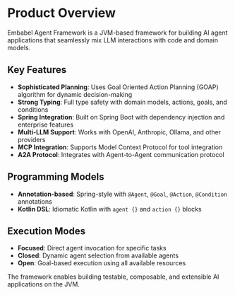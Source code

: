 # Product Overview

Embabel Agent Framework is a JVM-based framework for building AI agent applications that seamlessly mix LLM interactions with code and domain models. 

## Key Features

- **Sophisticated Planning**: Uses Goal Oriented Action Planning (GOAP) algorithm for dynamic decision-making
- **Strong Typing**: Full type safety with domain models, actions, goals, and conditions
- **Spring Integration**: Built on Spring Boot with dependency injection and enterprise features
- **Multi-LLM Support**: Works with OpenAI, Anthropic, Ollama, and other providers
- **MCP Integration**: Supports Model Context Protocol for tool integration
- **A2A Protocol**: Integrates with Agent-to-Agent communication protocol

## Programming Models

- **Annotation-based**: Spring-style with `@Agent`, `@Goal`, `@Action`, `@Condition` annotations
- **Kotlin DSL**: Idiomatic Kotlin with `agent {}` and `action {}` blocks

## Execution Modes

- **Focused**: Direct agent invocation for specific tasks
- **Closed**: Dynamic agent selection from available agents
- **Open**: Goal-based execution using all available resources

The framework enables building testable, composable, and extensible AI applications on the JVM.